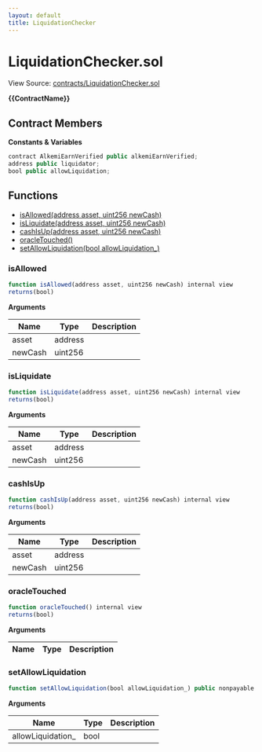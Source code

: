 ```yaml
---
layout: default
title: LiquidationChecker
---
```


# LiquidationChecker.sol

View Source: [contracts/LiquidationChecker.sol](../contracts/LiquidationChecker.sol)

**{{ContractName}}**

## Contract Members
**Constants & Variables**

```js
contract AlkemiEarnVerified public alkemiEarnVerified;
address public liquidator;
bool public allowLiquidation;

```

## Functions

- [isAllowed(address asset, uint256 newCash)](#isallowed)
- [isLiquidate(address asset, uint256 newCash)](#isliquidate)
- [cashIsUp(address asset, uint256 newCash)](#cashisup)
- [oracleTouched()](#oracletouched)
- [setAllowLiquidation(bool allowLiquidation_)](#setallowliquidation)

### isAllowed

```js
function isAllowed(address asset, uint256 newCash) internal view
returns(bool)
```

**Arguments**

| Name        | Type           | Description  |
| ------------- |------------- | -----|
| asset | address |  | 
| newCash | uint256 |  | 

### isLiquidate

```js
function isLiquidate(address asset, uint256 newCash) internal view
returns(bool)
```

**Arguments**

| Name        | Type           | Description  |
| ------------- |------------- | -----|
| asset | address |  | 
| newCash | uint256 |  | 

### cashIsUp

```js
function cashIsUp(address asset, uint256 newCash) internal view
returns(bool)
```

**Arguments**

| Name        | Type           | Description  |
| ------------- |------------- | -----|
| asset | address |  | 
| newCash | uint256 |  | 

### oracleTouched

```js
function oracleTouched() internal view
returns(bool)
```

**Arguments**

| Name        | Type           | Description  |
| ------------- |------------- | -----|

### setAllowLiquidation

```js
function setAllowLiquidation(bool allowLiquidation_) public nonpayable
```

**Arguments**

| Name        | Type           | Description  |
| ------------- |------------- | -----|
| allowLiquidation_ | bool |  | 

